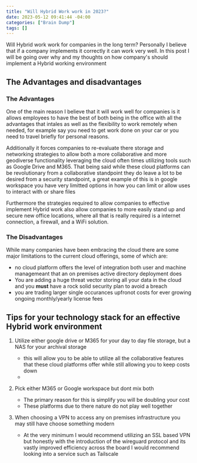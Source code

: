 ```yaml
---
title: "Will Hybrid Work work in 2023?"
date: 2023-05-12 09:41:44 -04:00
categories: ["Brain Dump"]
tags: []
---
```

Will Hybrid work work for companies in the long term? Personally I believe that if a company implements it correctly it can work very well. In this post I will be going over why and my thoughts on how company's should implement a Hybrid working environment

## The Advantages and disadvantages
### The Advantages
One of the main reason I believe that it will work well for companies is it allows employees to have the best of both being in the office with all the advantages that intales as well as the flexibility to work remotely when needed, for example say you need to get work done on your car or you need to travel briefly for personal reasons. 

Additionally it forces companies to re-evaluate there storage and networking strategies to allow both a more collaborative and more geodiverse functionality leveraging the cloud often times utilizing tools such as Google Drive and M365. That being said while these cloud platforms can be revolutionary from a collaborative standpoint they do leave a lot to be desired from a security standpoint, a great example of this is in google workspace you have very limitted options in how you can limit or allow uses to interact with or share files

Furthermore the strategies required to allow companies to effective implement Hybrid work also allow companies to more easily stand up and secure new office locations, where all that is really required is a internet connection, a firewall, and a WiFi solution.

### The Disadvantages
While many companies have been embracing the cloud there are some major limitations to the current cloud offerings, some of which are:
* no cloud platform offers the level of integration both user and machine managemeant that an on premises active directory deployment does
* You are adding a huge threat vector storing all your data in the cloud and you **must** have a rock solid security plan to avoid a breach
* you are trading larger single occurances upfronot costs for ever growing ongoing monthly/yearly license fees

## Tips for your technology stack for an effective Hybrid work environment
1. Utilize either google drive or M365 for your day to day file storage, but a NAS for your archival storage
    * this will allow you to be able to utilize all the collaborative features that these cloud platforms offer while still allowing you to keep costs down
    * 

2. Pick either M365 or Google workspace but dont mix both
    * The primary reason for this is simplify you will be doubling your cost
    * These platforms due to there nature do not play well together

3. When choosing a VPN to access any on premises infrastructure you may still have choose something modern
    * At the very minimum I would recommend utilizing an SSL based VPN but honestly with the introduction of the wireguard protocol and its vastly improved efficiency across the board I would recommend looking into a service such as Tailscale